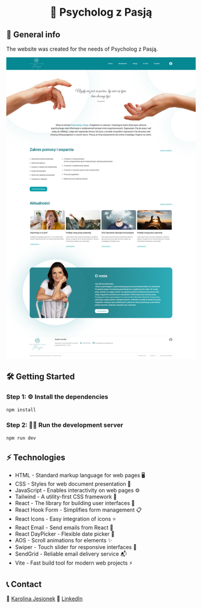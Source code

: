 # <p align="center">🧠 Psycholog z Pasją</p>

## 🚀 General info
The website was created for the needs of Psycholog z Pasją.

![Website Screenshot](https://github.com/takielunek/psycholog_z_pasja/blob/3f1ebcd5f8b136595600bae3003e3d238f4d35fb/screenshot.png)

## 🛠️ Getting Started

### Step 1: ⚙️ Install the dependencies

```
npm install
```

### Step 2: 🏃‍♂️ Run the development server

```
npm run dev
```

## ⚡ Technologies
* HTML - Standard markup language for web pages 🖥️
* CSS - Styles for web document presentation 🎨
* JavaScript - Enables interactivity on web pages ⚙️
* Tailwind - A utility-first CSS framework 🎨
* React - The library for building user interfaces 🔧
* React Hook Form - Simplifies form management 📋
* React Icons - Easy integration of icons ⭐
* React Email - Send emails from React 📧
* React DayPicker - Flexible date picker 📅
* AOS - Scroll animations for elements ✨
* Swiper - Touch slider for responsive interfaces 📱
* SendGrid - Reliable email delivery service 📬
* Vite - Fast build tool for modern web projects ⚡


## 📞 Contact
📧 [Karolina Jesionek](mailto:karolina.anna.jesionek@gmail.com)
🔗 [LinkedIn](https://www.linkedin.com/in/karolina-jesionek-frontend-developer/)

